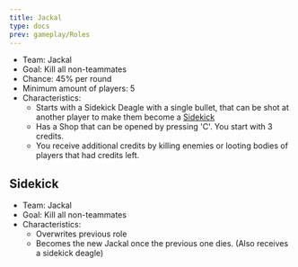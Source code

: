 ```yaml
---
title: Jackal
type: docs
prev: gameplay/Roles
---
```


- Team: Jackal
- Goal: Kill all non-teammates
- Chance: 45% per round
- Minimum amount of players: 5
- Characteristics:
  - Starts with a Sidekick Deagle with a single bullet, that can be shot at another player to make them become a [Sidekick](#sidekick)
  - Has a Shop that can be opened by pressing 'C'. You start with 3 credits.
  - You receive additional credits by killing enemies or looting bodies of players that had credits left.

## Sidekick

- Team: Jackal
- Goal: Kill all non-teammates
- Characteristics:
  - Overwrites previous role
  - Becomes the new Jackal once the previous one dies. (Also receives a sidekick deagle)
